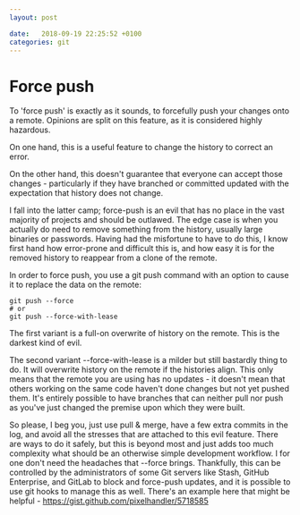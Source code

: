 ```yaml
---
layout: post

date:   2018-09-19 22:25:52 +0100
categories: git
---
```

Force push
==========

To 'force push' is exactly as it sounds, to forcefully push your changes
onto a remote. Opinions are split on this feature, as it is considered
highly hazardous.

On one hand, this is a useful feature to change the history to correct
an error.

On the other hand, this doesn't guarantee that everyone can accept those
changes - particularly if they have branched or committed updated with
the expectation that history does not change.

I fall into the latter camp; force-push is an evil that has no place in
the vast majority of projects and should be outlawed. The edge case is
when you actually do need to remove something from the history, usually
large binaries or passwords. Having had the misfortune to have to do
this, I know first hand how error-prone and difficult this is, and how
easy it is for the removed history to reappear from a clone of the
remote.

In order to force push, you use a git push command with an option to
cause it to replace the data on the remote:

    git push --force
    # or
    git push --force-with-lease

The first variant is a full-on overwrite of history on the remote. This
is the darkest kind of evil.

The second variant --force-with-lease is a milder but still bastardly
thing to do. It will overwrite history on the remote if the histories
align. This only means that the remote you are using has no updates - it
doesn't mean that others working on the same code haven't done changes
but not yet pushed them. It's entirely possible to have branches that
can neither pull nor push as you've just changed the premise upon which
they were built.

So please, I beg you, just use pull & merge, have a few extra commits in
the log, and avoid all the stresses that are attached to this evil
feature. There are ways to do it safely, but this is beyond most and
just adds too much complexity what should be an otherwise simple
development workflow. I for one don't need the headaches that --force
brings. Thankfully, this can be controlled by the administrators of some
Git servers like Stash, GitHub Enterprise, and GitLab to block and
force-push updates, and it is possible to use git hooks to manage this
as well. There's an example here that might be helpful -
<https://gist.github.com/pixelhandler/5718585>
